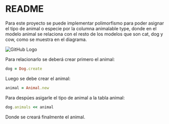 # README

Para este proyecto se puede implementar polimorfismo para poder asignar el tipo de animal o especie por la columna animalable type, donde en el modelo animal se relaciona con el resto de los modelos que son cat, dog y cow, como se muestra en el diagrama.

![GitHub Logo](/app/assets/images/diagrama_animals.jpg)

Para relacionarlo se deberá crear primero el animal:

```ruby
dog = Dog.create
```

Luego se debe crear el animal:

```ruby
animal = Animal.new
```

Para despúes asigarle el tipo de animal a la tabla animal:

```ruby
dog.animals << animal
```

Donde se creará finalmente el animal.